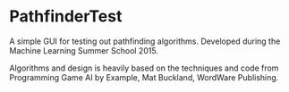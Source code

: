 # PathfinderTest
A simple GUI for testing out pathfinding algorithms. Developed during the Machine Learning Summer School 2015.

Algorithms and design is heavily based on the techniques and code from Programming Game AI by Example, Mat Buckland,
WordWare Publishing.
